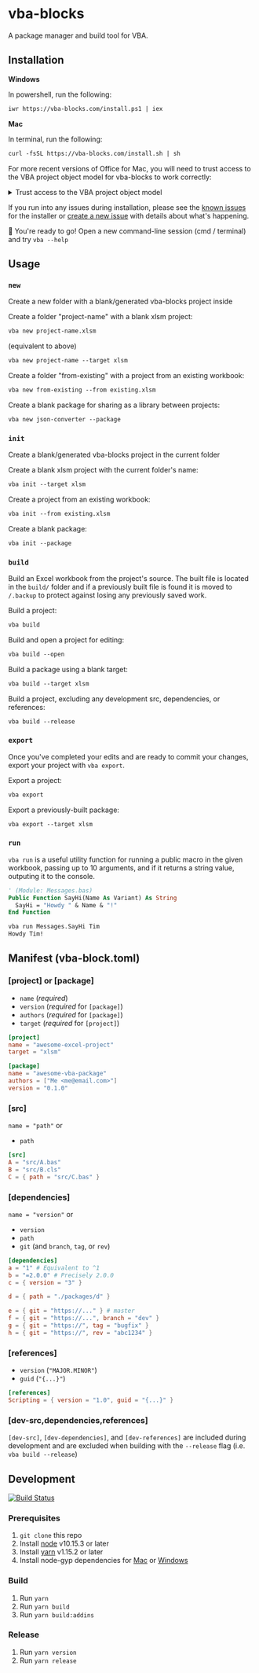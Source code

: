 # vba-blocks

A package manager and build tool for VBA.

## Installation

**Windows**

In powershell, run the following:

```txt
iwr https://vba-blocks.com/install.ps1 | iex
```

**Mac**

In terminal, run the following:

```txt
curl -fsSL https://vba-blocks.com/install.sh | sh
```

For more recent versions of Office for Mac, you will need to trust access to the VBA project object model for vba-blocks to work correctly:

<details>
  <summary>Trust access to the VBA project object model</summary>
  <ol>
    <li>Open Excel</li>
    <li>Click "Excel" in the menu bar</li>
    <li>Select "Preferences" in the menu</li>
    <li>Click "Security" in the Preferences dialog</li>
    <li>Check "Trust access to the VBA project object model" in the Security dialog</li>
 </ol>
</details>

If you run into any issues during installation, please see the [known issues](https://github.com/vba-blocks/installer#known-issues) for the installer or [create a new issue](https://github.com/vba-blocks/installer/issues/new) with details about what's happening.

:rocket: You're ready to go! Open a new command-line session (cmd / terminal) and try `vba --help`

## Usage

### `new`

Create a new folder with a blank/generated vba-blocks project inside

Create a folder "project-name" with a blank xlsm project:

```txt
vba new project-name.xlsm
```

(equivalent to above)

```txt
vba new project-name --target xlsm
```

Create a folder "from-existing" with a project from an existing workbook:

```txt
vba new from-existing --from existing.xlsm
```

Create a blank package for sharing as a library between projects:

```txt
vba new json-converter --package
```

### `init`

Create a blank/generated vba-blocks project in the current folder

Create a blank xlsm project with the current folder's name:

```txt
vba init --target xlsm
```

Create a project from an existing workbook:

```txt
vba init --from existing.xlsm
```

Create a blank package:

```txt
vba init --package
```

### `build`

Build an Excel workbook from the project's source. The built file is located in the `build/` folder and if a previously built file is found it is moved to `/.backup` to protect against losing any previously saved work.

Build a project:

```txt
vba build
```

Build and open a project for editing:

```txt
vba build --open
```

Build a package using a blank target:

```txt
vba build --target xlsm
```

Build a project, excluding any development src, dependencies, or references:

```txt
vba build --release
```

### `export`

Once you've completed your edits and are ready to commit your changes, export your project with `vba export`.

Export a project:

```txt
vba export
```

Export a previously-built package:

```txt
vba export --target xlsm
```

### `run`

`vba run` is a useful utility function for running a public macro in the given workbook, passing up to 10 arguments, and if it returns a string value, outputing it to the console.

```vb
' (Module: Messages.bas)
Public Function SayHi(Name As Variant) As String
  SayHi = "Howdy " & Name & "!"
End Function
```

```txt
vba run Messages.SayHi Tim
Howdy Tim!
```

## Manifest (vba-block.toml)

### [project] or [package]

- `name` (_required_)
- `version` (_required_ for `[package]`)
- `authors` (_required_ for `[package]`)
- `target` (_required_ for `[project]`)

```toml
[project]
name = "awesome-excel-project"
target = "xlsm"
```

```toml
[package]
name = "awesome-vba-package"
authors = ["Me <me@email.com>"]
version = "0.1.0"
```

### [src]

`name = "path"` or

- `path`

```toml
[src]
A = "src/A.bas"
B = "src/B.cls"
C = { path = "src/C.bas" }
```

### [dependencies]

`name = "version"` or

- `version`
- `path`
- `git` (and `branch`, `tag`, or `rev`)

```toml
[dependencies]
a = "1" # Equivalent to ^1
b = "=2.0.0" # Precisely 2.0.0
c = { version = "3" }

d = { path = "./packages/d" }

e = { git = "https://..." } # master
f = { git = "https://...", branch = "dev" }
g = { git = "https://", tag = "bugfix" }
h = { git = "https://", rev = "abc1234" }
```

### [references]

- `version` (`"MAJOR.MINOR"`)
- `guid` (`"{...}"`)

```toml
[references]
Scripting = { version = "1.0", guid = "{...}" }
```

### [dev-src,dependencies,references]

`[dev-src]`, `[dev-dependencies]`, and `[dev-references]` are included during development and are excluded when building with the `--release` flag (i.e. `vba build --release`)

## Development

[![Build Status](https://dev.azure.com/vba-blocks/vba-blocks/_apis/build/status/vba-blocks.vba-blocks?branchName=master)](https://dev.azure.com/vba-blocks/vba-blocks/_build/latest?definitionId=1&branchName=master)

### Prerequisites

1. `git clone` this repo
2. Install [node](https://www.nodejs.com/) v10.15.3 or later
3. Install [yarn](https://www.yarnpkg.com/) v1.15.2 or later
4. Install node-gyp dependencies for [Mac](https://github.com/nodejs/node-gyp#on-macos) or [Windows](https://github.com/nodejs/node-gyp#on-windows)

### Build

1. Run `yarn`
2. Run `yarn build`
3. Run `yarn build:addins`

### Release

1. Run `yarn version`
2. Run `yarn release`
